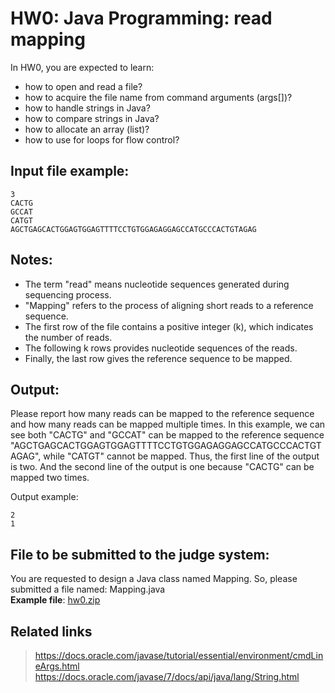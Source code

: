 # HW0: Java Programming: read mapping

In HW0, you are expected to learn:
* how to open and read a file?
* how to acquire the file name from command arguments (args[])?
* how to handle strings in Java?
* how to compare strings in Java?
* how to allocate an array (list)?
* how to use for loops for flow control?

## Input file example:
```
3
CACTG
GCCAT
CATGT
AGCTGAGCACTGGAGTGGAGTTTTCCTGTGGAGAGGAGCCATGCCCACTGTAGAG
```
## Notes:
* The term "read" means nucleotide sequences generated during sequencing process.
* "Mapping" refers to the process of aligning short reads to a reference sequence.
* The first row of the file contains a positive integer (k), which indicates the number of reads.
* The following k rows provides nucleotide sequences of the reads.
* Finally, the last row gives the reference sequence to be mapped.

## Output:

Please report how many reads can be mapped to the reference sequence and how many reads can be mapped multiple times. In this example, we can see both "CACTG" and "GCCAT" can be mapped to the reference sequence "AGCTGAGCACTGGAGTGGAGTTTTCCTGTGGAGAGGAGCCATGCCCACTGTAGAG", while "CATGT" cannot be mapped. Thus, the first line of the output is two. And the second line of the output is one because "CACTG" can be mapped two times.

Output example:
```
2
1
```
## File to be submitted to the judge system:
You are requested to design a Java class named Mapping. So, please submitted a file named: Mapping.java <br/>
**Example file**: [hw0.zip](https://github.com/andrewkgs/PDSA/blob/master/hw0/hw0.zip)

## Related links
> https://docs.oracle.com/javase/tutorial/essential/environment/cmdLineArgs.html
> https://docs.oracle.com/javase/7/docs/api/java/lang/String.html
